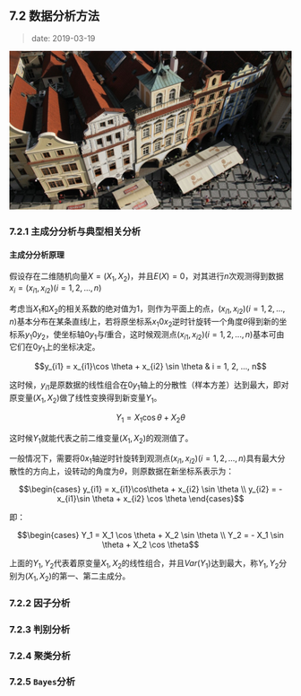 ## 7.2 数据分析方法

>date: 2019-03-19

![](../assets/images/72.jpg)

### 7.2.1 主成分分析与典型相关分析

#### 主成分分析原理

假设存在二维随机向量$X = (X_1, X_2)$，并且$E(X) = 0$，对其进行$n$次观测得到数据$x_i = (x_{i1}, x_{i2}) (i = 1, 2, ..., n)$

考虑当$X_1$和$X_2$的相关系数的绝对值为$1$，则作为平面上的点，$(x_{i1}, x_{i2})(i = 1, 2, ..., n)$基本分布在某条直线$l$上，若将原坐标系$x_1 0 x_2$逆时针旋转一个角度$\theta$得到新的坐标系$y_1 0 y_2$，使坐标轴$0 y_1$与$l$重合，这时候观测点$(x_{i1}, x_{i2})(i = 1, 2, ..., n)$基本可由它们在$0 y_1$上的坐标决定。

$$y_{i1} = x_{i1}\cos \theta + x_{i2} \sin \theta & i = 1, 2, ..., n$$

这时候，$y_{i1}$是原数据的线性组合在$0 y_1$轴上的分散性（样本方差）达到最大，即对原变量$(X_1, X_2)$做了线性变换得到新变量$Y_1$。

$$Y_1 = X_1 \cos \theta + X_2 \theta$$

这时候$Y_1$就能代表之前二维变量$(X_1, X_2)$的观测值了。


一般情况下，需要将$0x_1$轴逆时针旋转到观测点$(x_{i1}, x_{i2})(i = 1, 2, ..., n)$具有最大分散性的方向上，设转动的角度为$\theta$，则原数据在新坐标系表示为：

$$\begin{cases} y_{i1} = x_{i1}\cos\theta + x_{i2} \sin \theta \\ y_{i2} = -x_{i1}\sin \theta + x_{i2} \cos \theta \end{cases}$$

即：

$$\begin{cases} Y_1 = X_1 \cos \theta + X_2 \sin \theta \\ Y_2 = - X_1 \sin \theta + X_2 \cos \theta$$

上面的$Y_1, Y_2$代表着原变量$X_1, X_2$的线性组合，并且$Var(Y_1)$达到最大，称$Y_1, Y_2$分别为$(X_1, X_2)$的第一、第二主成分。

### 7.2.2 因子分析

### 7.2.3 判别分析

### 7.2.4 聚类分析

### 7.2.5 `Bayes`分析



